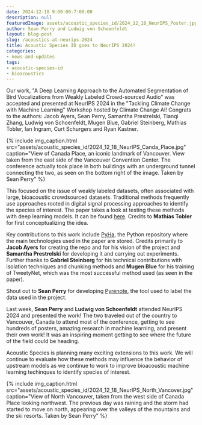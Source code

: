 ```yaml
---
date: 2024-12-18 9:00:00-7:00:00
description: null
featuredImage: assets/acoustic_species_id/2024_12_18_NeurIPS_Poster.jpg
author: Sean Perry and Ludwig von Schoenfeldt
layout: blog-post
slug: /acoustics-at-neurips-2024
title: Acoustic Species ID goes to NeurIPS 2024!
categories:
- news-and-updates
tags:
- acoustic-species-id
- bioacoustics
---
```


Our work, "A Deep Learning Approach to the Automated Segmentation of Bird Vocalizations from Weakly Labeled Crowd-sourced Audio" was accepted and presented at NeurIPS 2024 in the "Tackling Climate Change with Machine Learning" Workshop hosted by Climate Change AI! Congrats to the authors: Jacob Ayers, Sean Perry, Samantha Prestrelski, Tianqi Zhang, Ludwig von Schoenfeldt, Mugen Blue, Gabriel Steinberg, Mathias Tobler, Ian Ingram, Curt Schurgers and Ryan Kastner.

{% include 
    img_caption.html
    src="assets/acoustic_species_id/2024_12_18_NeurIPS_Canda_Place.jpg"
    caption="View of Canada Place, an iconic landmark of Vancouver. View taken from the east side of the Vancouver Convention Center. The conference actually took place in both buildings with an underground tunnel connecting the two, as seen on the bottom right of the image. Taken by Sean Perry"
%}

This focused on the issue of weakly labeled datasets, often associated with large, bioacoustic crowdsourced  datasets. Traditional methods frequently use approaches rooted in digital signal processing approaches to identify the species of interest. The paper takes a look at testing these methods with deep learning models. It can be found [here](https://www.climatechange.ai/papers/neurips2024/8). Credits to **Mathias Tobler** for first conceptualizing the idea.

Key contributions to this work include [PyHa](https://github.com/UCSD-E4E/pyha), the Python repository where the main technologies used in the paper are stored. Credits primarily to **Jacob Ayers** for creating the repo and for his vision of the project and **Samantha Prestrelski** for developing it and carrying out experiments. Further thanks to **Gabriel Steinberg** for his technical contributions with isolation techniques and chunking methods and **Mugen Blue** for his training of TweetyNet, which was the most successful method used (as seen in the paper). 

Shout out to **Sean Perry** for developing [Pyrenote](https://github.com/UCSD-E4E/Pyrenote), the tool used to label the data used in the project. 

Last week, **Sean Perry** and **Ludwig von Schoenfeldt** attended NeurIPS 2024 and presented the work! The two traveled out of the country to Vancouver, Canada to attend most of the conference, getting to see hundreds of posters, amazing research in machine learning, and present their own work! It was an inspiring moment getting to see where the future of the field could be heading.

Acoustic Species is planning many exciting extensions to this work. We will continue to evaluate how these methods may influence the behavior of upstream models as we continue to work to improve bioacoustic machine learning techinques to identify species of interest. 

{% include 
    img_caption.html
    src="assets/acoustic_species_id/2024_12_18_NeurIPS_North_Vancover.jpg"
    caption="View of North Vancouver, taken from the west side of Canada Place looking northwest. The previous day was raining and the storm had started to move on north,  appearing over the valleys of the mountains and the ski resorts. Taken by Sean Perry" 
%}